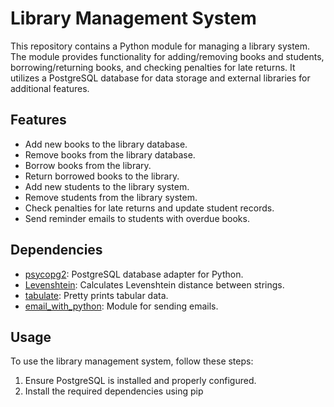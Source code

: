 # Library Management System

This repository contains a Python module for managing a library system. The module provides functionality for adding/removing books and students, borrowing/returning books, and checking penalties for late returns. It utilizes a PostgreSQL database for data storage and external libraries for additional features.

## Features

- Add new books to the library database.
- Remove books from the library database.
- Borrow books from the library.
- Return borrowed books to the library.
- Add new students to the library system.
- Remove students from the library system.
- Check penalties for late returns and update student records.
- Send reminder emails to students with overdue books.

## Dependencies

- [psycopg2](https://pypi.org/project/psycopg2/): PostgreSQL database adapter for Python.
- [Levenshtein](https://pypi.org/project/python-Levenshtein/): Calculates Levenshtein distance between strings.
- [tabulate](https://pypi.org/project/tabulate/): Pretty prints tabular data.
- [email_with_python](git@github.com:MuddassirKhalidi/Email-Sender-Python.git): Module for sending emails.

## Usage

To use the library management system, follow these steps:

1. Ensure PostgreSQL is installed and properly configured.
2. Install the required dependencies using pip

